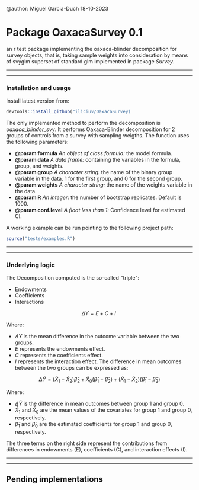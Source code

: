 @author: Miguel Garcia-Duch 18-10-2023

# Package OaxacaSurvey 0.1

an r test package implementing the oaxaca-blinder decomposition for survey objects, that is, taking sample weights into consideration by means of svyglm superset of standard glm implemented in package *Survey*.

--------------------------------------------------
--------------------------------------------------

### Installation and usage

Install latest version from:

```r
devtools::install_github("iliciuv/OaxacaSurvey)
```

The only implemented method to perform the decomposition is *oaxaca_blinder_svy*. It performs Oaxaca-Blinder decomposition for 2 groups of controls from a survey with sampling weigths. The function uses the following parameters:

- **@param formula** *An object of class formula:* the model formula.
- **@param data** *A data frame:* containing the variables in the formula, group, and weights.
- **@param group** *A character string:* the name of the binary group variable in the data. 1 for the first group, and 0 for the second group.
- **@param weights** *A character string:* the name of the weights variable in the data.
- **@param R** *An integer:* the number of bootstrap replicates. Default is 1000.
- **@param conf.level** *A float less than 1:* Confidence level for estimated CI.

A working example can be run pointing to the following project path:

```r
source("tests/examples.R")
```

--------------------------------------------------
--------------------------------------------------

### Underlying logic

The Decomposition computed is the so-called "triple":

- Endowments
- Coefficients
- Interactions

$$ \Delta Y = E + C + I \ $$

Where:

- $\Delta Y$ is the mean difference in the outcome variable between the two groups.
- $E$ represents the endowments effect.
- $C$ represents the coefficients effect.
- $I$ represents the interaction effect.
The difference in mean outcomes between the two groups can be expressed as:

$$ \Delta \bar{Y} = (\bar{X}_1 - \bar{X}_2) \hat{\beta}_2 + \bar{X}_0 (\hat{\beta}_1 - \hat{\beta}_2) + (\bar{X}_1 - \bar{X}_2) (\hat{\beta}_1 - \hat{\beta}_2) $$

Where:

- $\Delta \bar{Y}$ is the difference in mean outcomes between group 1 and group 0.
- $\bar{X}_1$ and $\bar{X}_0$ are the mean values of the covariates for group 1 and group 0, respectively.
- $\hat{\beta}_1$ and $\hat{\beta}_0$ are the estimated coefficients for group 1 and group 0, respectively.

The three terms on the right side represent the contributions from differences in endowments (E), coefficients (C), and interaction effects (I).

--------------------------------------------------
--------------------------------------------------

## Pending implementations
